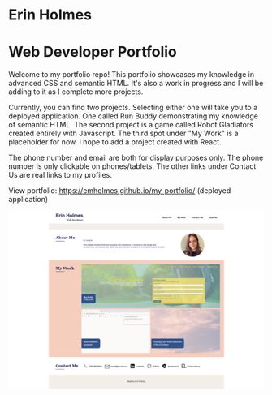 # Erin Holmes 
# Web Developer Portfolio

Welcome to my portfolio repo! This portfolio showcases my knowledge in advanced CSS and semantic HTML. It's also a work in progress and I will be adding to it as I complete more projects. 

Currently, you can find two projects. Selecting either one will take you to a deployed application. One called Run Buddy demonstrating my knowledge of semantic HTML. The second project is a game called Robot Gladiators created entirely with Javascript. The third spot under "My Work" is a placeholder for now. I hope to add a project created with React.

The phone number and email are both for display purposes only. The phone number is only clickable on phones/tablets. The other links under Contact Us are real links to my profiles. 

View portfolio: https://emholmes.github.io/my-portfolio/ (deployed application)

![Screenshot of portfolio on desktop](./assets/images/eholmes-portfolio-ss.png)

